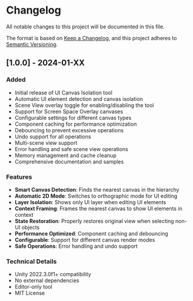 # Changelog

All notable changes to this project will be documented in this file.

The format is based on [Keep a Changelog](https://keepachangelog.com/en/1.0.0/),
and this project adheres to [Semantic Versioning](https://semver.org/spec/v2.0.0.html).

## [1.0.0] - 2024-01-XX

### Added
- Initial release of UI Canvas Isolation tool
- Automatic UI element detection and canvas isolation
- Scene View overlay toggle for enabling/disabling the tool
- Support for Screen Space Overlay canvases
- Configurable settings for different canvas types
- Component caching for performance optimization
- Debouncing to prevent excessive operations
- Undo support for all operations
- Multi-scene view support
- Error handling and safe scene view operations
- Memory management and cache cleanup
- Comprehensive documentation and samples

### Features
- **Smart Canvas Detection**: Finds the nearest canvas in the hierarchy
- **Automatic 2D Mode**: Switches to orthographic mode for UI editing
- **Layer Isolation**: Shows only UI layer when editing UI elements
- **Context Framing**: Frames the nearest canvas to show UI elements in context
- **State Restoration**: Properly restores original view when selecting non-UI objects
- **Performance Optimized**: Component caching and debouncing
- **Configurable**: Support for different canvas render modes
- **Safe Operations**: Error handling and undo support

### Technical Details
- Unity 2022.3.0f1+ compatibility
- No external dependencies
- Editor-only tool
- MIT License

